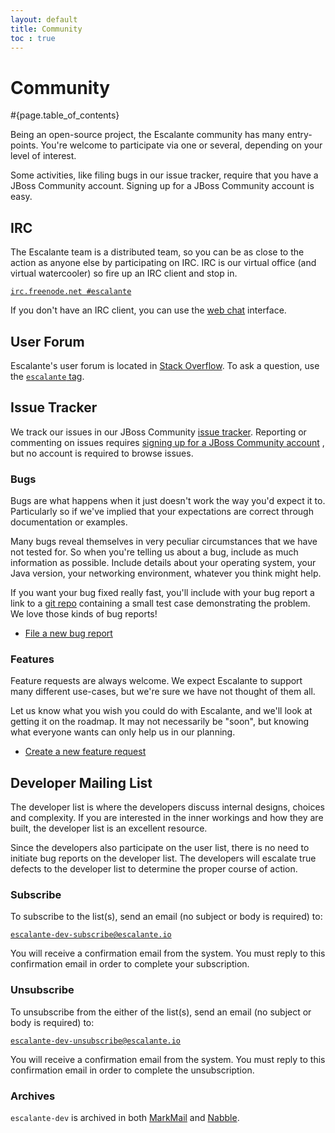 ```yaml
---
layout: default
title: Community
toc : true
---
```


<div class="page-header">
<h1>Community</h1>
</div>

#{page.table_of_contents}

Being an open-source project, the Escalante community has many entry-points.
You're welcome to participate via one or several, depending on your level of
interest.

Some activities, like filing bugs in our issue tracker, require that you have
a JBoss Community account. Signing up for a JBoss Community account is easy.

## IRC

The Escalante team is a distributed team, so you can be as close to the action
as anyone else by participating on IRC.  IRC is our virtual office
(and virtual watercooler) so fire up an IRC client and stop in.

[`irc.freenode.net #escalante`](irc://irc.freenode.net/escalante)

If you don't have an IRC client, you can use the
[web chat](http://webchat.freenode.net/?channels=immutant) interface.

## User Forum

Escalante's user forum is located in [Stack Overflow](http://stackoverflow.com/).
To ask a question, use the [`escalante` tag](http://stackoverflow.com/tags/escalante).

## Issue Tracker

We track our issues in our JBoss Community [issue tracker](https://issues.jboss.org/browse/ESC).
Reporting or commenting on issues requires [signing up for a JBoss Community account](https://community.jboss.org/login.jspa)
, but no account is required to browse issues.

### Bugs

Bugs are what happens when it just doesn't work the way you'd expect it to.
Particularly so if we've implied that your expectations are correct through
documentation or examples.

Many bugs reveal themselves in very peculiar circumstances that we have not
tested for. So when you're telling us about a bug, include as much information
as possible. Include details about your operating system, your Java version,
your networking environment, whatever you think might help.

If you want your bug fixed really fast, you'll include with your bug report a
link to a [git repo](http://github.com/) containing a small test case
demonstrating the problem. We love those kinds of bug reports!

* [File a new bug report](https://issues.jboss.org/secure/CreateIssue.jspa?issuetype=1&pid=12312520)

### Features

Feature requests are always welcome. We expect Escalante to support many
different use-cases, but we're sure we have not thought of them all.

Let us know what you wish you could do with Escalante, and we'll look at
getting it on the roadmap. It may not necessarily be "soon", but knowing what
everyone wants can only help us in our planning.

* [Create a new feature request](https://issues.jboss.org/secure/CreateIssue.jspa?issuetype=2&pid=12312520)

## Developer Mailing List

The developer list is where the developers discuss internal designs, choices
and complexity. If you are interested in the inner workings and how they are
built, the developer list is an excellent resource.

Since the developers also participate on the user list, there is no need to
initiate bug reports on the developer list. The developers will escalate true
defects to the developer list to determine the proper course of action.

### Subscribe

To subscribe to the list(s), send an email (no subject or body is required) to:

[`escalante-dev-subscribe@escalante.io`](mailto:escalante-dev-subscribe@escalante.io)

You will receive a confirmation email from the system. You must reply to this
confirmation email in order to complete your subscription.

### Unsubscribe

To unsubscribe from the either of the list(s), send an email (no subject or
body is required) to:

[`escalante-dev-unsubscribe@escalante.io`](escalante-dev-unsubscribe@escalante.io)

You will receive a confirmation email from the system. You must reply to this
confirmation email in order to complete the unsubscription.

### Archives

`escalante-dev` is archived in both [MarkMail](http://markmail.org/search/?q=io.escalante.escalante-dev+list%3Aio.escalante.escalante-dev+order%3Adate-backward)
 and [Nabble](http://escalante-developer-list.1065539.n5.nabble.com/).
